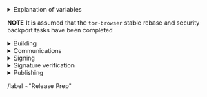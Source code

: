 <details>
  <summary>Explanation of variables</summary>

- `$(BUILD_SERVER)` : the server the main builder is using to build a tor-browser release
- `$(BUILDER)` : whomever is building the release on the $(BUILD_SERVER)
  - **example** : `pierov`
- `$(STAGING_SERVER)` : the server the signer is using to to run the signing process
- `$(ESR_VERSION)` : the Mozilla defined ESR version, used in various places for building tor-browser tags, labels, etc
  - **example** : `91.6.0`
- `$(TOR_BROWSER_MAJOR)` : the Tor Browser major version
  - **example** : `11`
- `$(TOR_BROWSER_MINOR)` : the Tor Browser minor version
  - **example** : either `0` or `5`; Alpha's is always `(Stable + 5) % 10`
- `$(TOR_BROWSER_VERSION)` : the Tor Browser version in the format
  - **example** : `12.5a3`, `12.0.3`
- `$(BUILD_N)` : a project's build revision within a its branch; this is separate from the `$(TOR_BROWSER_BUILD_N)` value; many of the Firefox-related projects have a `$(BUILD_N)` suffix and may differ between projects even when they contribute to the same build.
  - **example** : `build1`
- `$(TOR_BROWSER_BUILD_N)` : the tor-browser build revision for a given Tor Browser release; used in tagging git commits
  - **example** : `build2`
  - **NOTE** : A project's `$(BUILD_N)` and `$(TOR_BROWSER_BUILD_N)` may be the same, but it is possible for them to diverge. For example :
    - if we have multiple Tor Browser releases on a given ESR branch the two will become out of sync as the `$(BUILD_N)` value will increase, while the `$(TOR_BROWSER_BUILD_N)` value may stay at `build1` (but the `$(TOR_BROWSER_VERSION)` will increase)
    - if we have build failures unrelated to `tor-browser`, the `$(TOR_BROWSER_BUILD_N)` value will increase while the `$(BUILD_N)` will stay the same.
- `$(TOR_BROWSER_VERSION)` : the published Tor Browser version
    - **example** : `11.5a6`, `11.0.7`
- `$(TBB_BUILD_TAG)` : the `tor-browser-build` build tag used to build a given Tor Browser version
    - **example** : `tbb-12.0.7-build1`
</details>

**NOTE** It is assumed that the `tor-browser` stable rebase and security backport tasks have been completed

<details>
  <summary>Building</summary>

### tor-browser-build: https://gitlab.torproject.org/tpo/applications/tor-browser-build.git
Tor Browser Stable lives in the various `maint-$(TOR_BROWSER_MAJOR).$(TOR_BROWSER_MINOR)` (and possibly more specific) branches

- [ ] Update `rbm.conf`
  - [ ] `var/torbrowser_version` : update to next version
  - [ ] `var/torbrowser_build` : update to `$(TOR_BROWSER_BUILD_N)`
  - [ ] ***(Desktop Only)***`var/torbrowser_incremental_from` : update to previous Desktop version
    - **IMPORTANT**: Really *actually* make sure this is the previous Desktop version or else the `make torbrowser-incrementals-*` step will fail
- [ ] Update Desktop-specific build configs
  - [ ] Update `projects/firefox/config`
    - [ ] `browser_build` : update to match `tor-browser` tag
    - [ ] ***(Optional)*** `var/firefox_platform_version` : update to latest `$(ESR_VERSION)` if rebased
  - [ ] Update `projects/translation/config`:
    - [ ] run `make list_translation_updates-release` to get updated hashes
    - [ ] Update `projects/translation/config`:
      - [ ] run `make list_translation_updates-alpha` to get updated hashes
      - [ ] `steps/base-browser/git_hash` : update with `HEAD` commit of project's `base-browser` branch
      - [ ] `steps/tor-browser/git_hash` : update with `HEAD` commit of project's `tor-browser` branch
      - [ ] `steps/fenix/git_hash` : update with `HEAD` commit of project's `fenix-torbrowserstringsxml` branch
- [ ] Update Android-specific build configs
  - [ ] Update `projects/geckoview/config`
    - [ ] `browser_build` : update to match `tor-browser` tag
    - [ ] ***(Optional)*** `var/geckoview_version` : update to latest `$(ESR_VERSION)` if rebased
  - [ ] ***(Optional)*** Update `projects/tor-android-service/config`
    - [ ] `git_hash` : update with `HEAD` commit of project's `main` branch
  - [ ] ***(Optional)*** Update `projects/application-services/config`:
    **NOTE** we don't currently have any of our own patches for this project
    - [ ] `git_hash` : update to appropriate git commit associated with `$(ESR_VERSION)`
  - [ ] ***(Optional)*** Update `projects/firefox-android/config`:
      - [ ] `fenix_version` : update to match alpha `firefox-android` build tag
      - [ ] `browser_branch` : update to match alpha `firefox-android` build tag
  - [ ] Update allowed_addons.json by running (from `tor-browser-build` root):
    - `./tools/fetch_allowed_addons.py > projects/browser/allowed_addons.json`
- [ ] Update common build configs
  - [ ] Check for NoScript updates here : https://addons.mozilla.org/en-US/firefox/addon/noscript
    - [ ] ***(Optional)*** If new version available, update `noscript` section of `input_files` in `projects/browser/config`
      - [ ] `URL`
      - [ ] `sha256sum`
  - [ ] Check for OpenSSL updates here : https://www.openssl.org/source/
    - [ ] ***(Optional)*** If new 1.X.Y version available, update `projects/openssl/config`
      - [ ] `version` : update to next 1.X.Y version
      - [ ] `input_files/sha256sum` : update to sha256 sum of source tarball
  - [ ] Check for zlib updates here: https://github.com/madler/zlib/releases
    - [ ] **(Optional)** If new tag available, update `projects/zlib/config`
      - [ ] `version` : update to next release tag
  - [ ] Check for tor updates here : https://gitlab.torproject.org/tpo/core/tor/-/tags
    - [ ] ***(Optional)*** Update `projects/tor/config` 
      - [ ] `version` : update to latest non `-alpha` tag (ping dgoulet or ahf if unsure)
  - [ ] Check for go updates here : https://go.dev/dl
    - **NOTE** : Tor Browser Stable uses the latest of the *previous* Stable major series go version (apart from the transition phase from Tor Browser Alpha to Stable, in which case Tor Browser Stable may use the latest major series go version)
    - [ ] ***(Optional)*** Update `projects/go/config`
      - [ ] `version` : update go version
      - [ ] `input_files/sha256sum` for `go` : update sha256sum of archive (sha256 sums are displayed on the go download page)
  - [ ] Check for manual updates by running (from `tor-browser-build` root): `./tools/fetch-manual.py`
    - [ ] ***(Optional)*** If new version is available:
      - [ ] Upload the downloaded `manual_$PIPELINEID.zip` file to `tb-build-02.torproject.org`
      - [ ] Deploy to `tb-builder`'s `public_html` directory:
        - `sudo -u tb-builder cp manual_$PIPELINEID.zip ~/../tb-builder/public_html/.`
      - [ ] Update `projects/manual/config`:
        - [ ] Change the `version` to `$PIPELINEID`
        - [ ] Update `sha256sum` in the `input_files` section
- [ ] Update `ChangeLog-TBB.txt`
  - [ ] Ensure `ChangeLog-TBB.txt` is sync'd between alpha and stable branches
  - [ ] Check the linked issues: ask people to check if any are missing, remove the not fixed ones
  - [ ] Run `tools/fetch-changelogs.py $(ISSUE_NUMBER) --date $date $updateArgs`
    - Make sure you have `requests` installed (e.g., `apt install python3-requests`)
    - The first time you run this script you will need to generate an access token; the script will guide you
    - `$updateArgs` should be these arguments, depending on what you actually updated:
      - [ ] `--firefox` (be sure to include esr at the end if needed, which is usually the case)
      - [ ] `--tor`
      - [ ] `--no-script`
      - [ ] `--openssl`
      - [ ] `--zlib`
      - [ ] `--go`
      - E.g., `tools/fetch-changelogs.py 41028 --date 'December 19 2023' --firefox 115.6.0esr --tor 0.4.8.10 --no-script 11.4.29 --zlib 1.3 --go 1.21.5 --openssl 3.0.12`
    - `--date $date` is optional, if omitted it will be the date on which you run the command
  - [ ] Copy the output of the script to the beginning of `ChangeLog-TBB.txt` and adjust its output
- [ ] Open MR with above changes, using the template for release preparations
- [ ] Merge
- [ ] Sign/Tag commit: `make torbrowser-signtag-release`
- [ ] Push tag to `upstream`
- [ ] Begin build on `$(BUILD_SERVER)` (fix any issues in subsequent MRs)
- [ ] **TODO** Submit build-tag to Mullvad build infra
- [ ] Ensure builders have matching builds

</details>

<details>
  <summary>Communications</summary>

### notify stakeholders

  <details>
    <summary>email template</summary>

      Subject:
      Tor Browser $(TOR_BROWSER_VERION) (Android, Windows, macOS, Linux)

      Body:
      Hello All,

      Unsigned Tor Browser $(TOR_BROWSER_VERSION) release candidate builds are now available for testing:

      - https://tb-build-05.torproject.org/~$(BUILDER)/builds/release/unsigned/$(TOR_BROWSER_VERSION)/

      The full changelog can be found here:

      - https://gitlab.torproject.org/tpo/applications/tor-browser-build/-/blob/$(TBB_BUILD_TAG)/ChangeLog.txt

  </details>

- [ ] Email tor-qa mailing list: tor-qa@lists.torproject.org
  - ***(Optional)*** Additional information:
    - [ ] Note any new functionality which needs testing
    - [ ] Link to any known issues
- [ ] Email packagers:
  - Recipients:
    - Tails dev mailing list: tails-dev@boum.org
    - Guardian Project: nathan@guardianproject.info
    - torbrowser-launcher: micah@micahflee.com
    - FreeBSD port: freebsd@sysctl.cz <!-- Gitlab user maxfx -->
    - OpenBSD port: caspar@schutijser.com <!-- Gitlab user cschutijser -->
  - [ ] ***(Optional)*** Note any changes which may affect packaging/downstream integration

</details>

<details>
  <summary>Signing</summary>

### signing
- **NOTE** : In practice, it's most efficient to have the blog post and website updates ready to merge, since signing doesn't take very long
- [ ] On `$(STAGING_SERVER)`, ensure updated:
  - [ ] `tor-browser-build` is on the right commit: `git tag -v tbb-$(TOR_BROWSER_VERSION)-$(TOR_BROWSER_BUILD_N) && git checkout tbb-$(TOR_BROWSER_VERSION)-$(TOR_BROWSER_BUILD_N)`
  - [ ]  `tor-browser-build/tools/signing/set-config.hosts`
    - `ssh_host_builder` : ssh hostname of machine with unsigned builds
      - **NOTE** : `tor-browser-build` is expected to be in the `$HOME` directory)
    - `ssh_host_linux_signer` : ssh hostname of linux signing machine
  - [ ] `tor-browser-build/tools/signing/set-config.rcodesign-appstoreconnect`
    - `appstoreconnect_api_key_path` : path to json file containing appstoreconnect api key infos
  - [ ] `set-config.update-responses`
    - `update_responses_repository_dir` : directory where you cloned `git@gitlab.torproject.org:tpo/applications/tor-browser-update-responses.git`
  - [ ] `tor-browser-build/tools/signing/set-config.tbb-version`
    - `tbb_version` : tor browser version string, same as `var/torbrowser_version` in `rbm.conf` (examples: `11.5a12`, `11.0.13`)
    - `tbb_version_build` : the tor-browser-build build number (if `var/torbrowser_build` in `rbm.conf` is `buildN` then this value is `N`)
    - `tbb_version_type` : either `alpha` for alpha releases or `release` for stable releases
- [ ] On `$(STAGING_SERVER)` in a separate `screen` session, ensure tor daemon is running with SOCKS5 proxy on the default port 9050
- [ ] run do-all-signing script:
    - `cd tor-browser-build/tools/signing/`
    - `./do-all-signing.torbrowser`
- **NOTE**: at this point the signed binaries should have been copied to `staticiforme`
- [ ] Update `staticiforme.torproject.org`:
  - From `screen` session on `staticiforme.torproject.org`:
  - [ ] Static update components : `static-update-component cdn.torproject.org && static-update-component dist.torproject.org`
  - [ ] Enable update responses : `sudo -u tb-release ./deploy_update_responses-release.sh`
  - [ ] Remove old release data from following places:
    - **NOTE** : Skip this step if we need to hold on to older versions for some reason (for example, this is an Andoid or Desktop-only release, or if we need to hold back installers in favor of build-to-build updates if there are signing issues, etc)
    - [ ] `/srv/cdn-master.torproject.org/htdocs/aus1/torbrowser`
    - [ ] `/srv/dist-master.torproject.org/htdocs/torbrowser`
- [ ] Static update components (again) : `static-update-component cdn.torproject.org && static-update-component dist.torproject.org`
- [ ] Publish APKs to Google Play:
  - Log into https://play.google.com/apps/publish
  - Select `Tor Browser` app
  - Navigate to `Release > Production` and click `Create new release` button:
    - Upload the `tor-browser-android-*.apk` APKs
    - Update Release Name to Tor Browser version number
    - Update Release Notes
    - Next to 'Release notes', click `Copy from a previous release`
    - Edit blog post url to point to most recent blog post
  - Save, review, and configure rollout percentage
    - [ ] 25% rollout when publishing a scheduled update
    - [ ] 100% rollout when publishing a security-driven release
  - [ ] Update rollout percentage to 100% after confirmed no major issues

</details>

<details>
  <summary>Signature verification</summary>

  <details>
    <summary>Check whether the .exe files got properly signed and timestamped</summary>
    ```
    # Point OSSLSIGNCODE to your osslsigncode binary
    pushd tor-browser-build/${channel}/signed/$TORBROWSER_VERSION
    OSSLSIGNCODE=/path/to/osslsigncode
    ../../../tools/authenticode_check.sh
    popd
    ```
  </details>
  <details>
    <summary>Check whether the MAR files got properly signed</summary>
    ```
    # Point NSSDB to your nssdb containing the mar signing certificate
    # Point SIGNMAR to your signmar binary
    # Point LD_LIBRARY_PATH to your mar-tools directory
    pushd tor-browser-build/${channel}/signed/$TORBROWSER_VERSION
    NSSDB=/path/to/nssdb
    SIGNMAR=/path/to/mar-tools/signmar
    LD_LIBRARY_PATH=/path/to/mar-tools/
    ../../../tools/marsigning_check.sh
    popd
    ```
  </details>
</details>

<details>
  <summary>Publishing</summary>

### website: https://gitlab.torproject.org/tpo/web/tpo.git
- [ ] `databags/versions.ini` : Update the downloads versions
    - `torbrowser-stable/version` : sort of a catch-all for latest stable version
    - `torbrowser-alpha/version` : sort of a catch-all for latest stable version
    - `torbrowser-*-stable/version` : platform-specific stable versions
    - `torbrowser-*-alpha/version` : platform-specific alpha versions
    - `tor-stable`,`tor-alpha` : set by tor devs, do not touch
- [ ] Push to origin as new branch, open 'Draft :' MR
- [ ] Remove `Draft:` from MR once signed-packages are uploaded
- [ ] Merge
- [ ] Publish after CI passes and builds are published

### blog: https://gitlab.torproject.org/tpo/web/blog.git

- [ ] Duplicate previous Stable or Alpha release blog post as appropriate to new directory under `content/blog/new-release-tor-browser-$(TOR_BROWSER_VERSION)` and update with info on release :
    - [ ] Run `tools/signing/create-blog-post` which should create the new blog post from a template (edit set-config.blog to set you local blog directory)
    - [ ] Update Tor Browser version numbers
    - [ ] Note any ESR rebase
    - [ ] Link to any Firefox security updates from ESR upgrade
    - [ ] Link to any Android-specific security backports
    - [ ] Note any updates to :
      - tor
      - OpenSSL
      - NoScript
    - [ ] Convert ChangeLog.txt to markdown format used here by :
      - `tor-browser-build/tools/changelog-format-blog-post`
- [ ] Push to origin as new branch, open `Draft:` MR
- [ ] Remove `Draft:` from MR once signed-packages are uploaded
- [ ] Merge
- [ ] Publish after CI passes and website has been updated

### tor-announce mailing list
  <details>
    <summary>email template</summary>

      Subject:
      New Release: Tor Browser $(TOR_BROWSER_VERSION) (Android, Windows, macOS, Linux)

      Body:
      Hi everyone,

      Tor Browser $(TOR_BROWSER_VERSION) has now been published for all platforms. For details please see our blog post:

      - $(BLOG_POST_URL)

  </details>

- [ ] Email tor-announce mailing list: tor-announce@lists.torproject.org
  - **(Optional)** Additional information:
    - [ ] Link to any known issues

</details>

/label ~"Release Prep"
